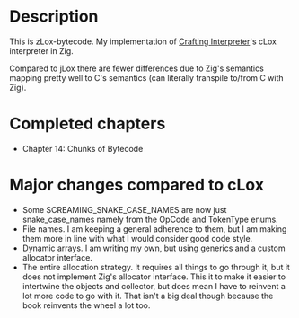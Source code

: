 # Description
This is zLox-bytecode. My implementation of
[Crafting Interpreter](https://craftinginterpreters.com)'s cLox interpreter in Zig.

Compared to jLox there are fewer differences due to Zig's semantics mapping pretty well to C's
semantics (can literally transpile to/from C with Zig).


# Completed chapters
- Chapter 14: Chunks of Bytecode


# Major changes compared to cLox
- Some SCREAMING_SNAKE_CASE_NAMES are now just snake_case_names namely from the OpCode and
    TokenType enums.
- File names. I am keeping a general adherence to them, but I am making them more in line with what
    I would consider good code style.
- Dynamic arrays. I am writing my own, but using generics and a custom allocator interface.
- The entire allocation strategy. It requires all things to go through it, but it does not implement
    Zig's allocator interface. This it to make it easier to intertwine the objects and collector,
    but does mean I have to reinvent a lot more code to go with it. That isn't a big deal though
    because the book reinvents the wheel a lot too.
